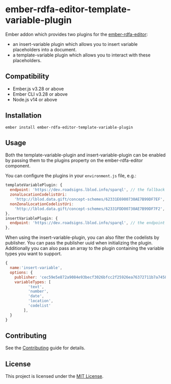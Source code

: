 ember-rdfa-editor-template-variable-plugin
==============================================================================

Ember addon which provides two plugins for the [ember-rdfa-editor](https://github.com/lblod/ember-rdfa-editor):
- an insert-variable plugin which allows you to insert variable placeholders into a document.
- a template-variable plugin which allows you to interact with these placeholders.


Compatibility
------------------------------------------------------------------------------

* Ember.js v3.28 or above
* Ember CLI v3.28 or above
* Node.js v14 or above


Installation
------------------------------------------------------------------------------

```
ember install ember-rdfa-editor-template-variable-plugin
```


Usage
------------------------------------------------------------------------------

Both the template-variable-plugin and insert-variable-plugin can be enabled by passing them to the plugins property on the ember-rdfa-editor component.

You can configure the plugins in your `environment.js` file, e.g.:

```javascript
templateVariablePlugin: {
  endpoint: 'https://dev.roadsigns.lblod.info/sparql', // the fallback endpoint which should be used for codelists which do not have a `dct:source` property.
  zonalLocationCodelistUri:
    'http://lblod.data.gift/concept-schemes/62331E6900730AE7B99DF7EF',
  nonZonalLocationCodelistUri:
    'http://lblod.data.gift/concept-schemes/62331FDD00730AE7B99DF7F2',
},
insertVariablePlugin: {
  endpoint: 'https://dev.roadsigns.lblod.info/sparql', // the endpoint the plugin should use when fetching codelists
},
```

When using the insert-variable-plugin, you can also filter the codelists by publisher. You can pass the publisher uuid when initializing the plugin. Additionally you can also pass an array to the plugin containing the variable types you want to support.

```javascript
{
  name:'insert-variable',
  options: {
    publisher: 'cec59e5e872a9084e93becf3026bfcc2f25926ea76372711b7a745875f3b7949',
    variableTypes: [
          'text',
          'number',
          'date',
          'location',
          'codelist'
        ],
  }
}
```



Contributing
------------------------------------------------------------------------------

See the [Contributing](CONTRIBUTING.md) guide for details.


License
------------------------------------------------------------------------------

This project is licensed under the [MIT License](LICENSE.md).
